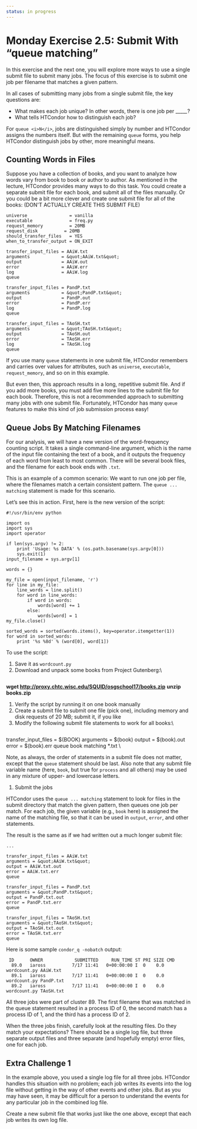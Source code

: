 ```yaml
---
status: in progress
---
```


<style type="text/css"> pre em { font-style: normal; background-color: yellow; } pre strong { font-style: normal; font-weight: bold; color: \#008; } </style>

Monday Exercise 2.5: Submit With “queue matching”
=================================================

In this exercise and the next one, you will explore more ways to use a single submit file to submit many jobs. The focus of this exercise is to submit one job per filename that matches a given pattern.

In all cases of submitting many jobs from a single submit file, the key questions are:

-   What makes each job unique? In other words, there is one job per \_\_\_\_*\_*?
-   What tells HTCondor how to distinguish each job?

For `queue <i>N</i>`, jobs are distinguished simply by number and HTCondor assigns the numbers itself. But with the remaining `queue` forms, you help HTCondor distinguish jobs by other, more meaningful means.

Counting Words in Files
-----------------------

Suppose you have a collection of books, and you want to analyze how words vary from book to book or author to author. As mentioned in the lecture, HTCondor provides many ways to do this task. You could create a separate submit file for each book, and submit all of the files manually. Or you could be a bit more clever and create one submit file for all of the books: (DON'T ACTUALLY CREATE THIS SUBMIT FILE)

``` file
universe                = vanilla
executable              = freq.py
request_memory          = 20MB
request_disk          = 20MB
should_transfer_files   = YES
when_to_transfer_output = ON_EXIT

transfer_input_files = AAiW.txt
arguments            = &quot;AAiW.txt&quot;
output               = AAiW.out
error                = AAiW.err
log                  = AAiW.log
queue

transfer_input_files = PandP.txt
arguments            = &quot;PandP.txt&quot;
output               = PandP.out
error                = PandP.err
log                  = PandP.log
queue

transfer_input_files = TAoSH.txt
arguments            = &quot;TAoSH.txt&quot;
output               = TAoSH.out
error                = TAoSH.err
log                  = TAoSH.log
queue
```

If you use many `queue` statements in one submit file, HTCondor remembers and carries over values for attributes, such as `universe`, `executable`, `request_memory`, and so on in this example.

But even then, this approach results in a long, repetitive submit file. And if you add more books, you must add five more lines to the submit file for each book. Therefore, this is not a recommended approach to submitting many jobs with one submit file. Fortunately, HTCondor has many `queue` features to make this kind of job submission process easy!

Queue Jobs By Matching Filenames
--------------------------------

For our analysis, we will have a new version of the word-frequency counting script. It takes a single command-line argument, which is the name of the input file containing the text of a book, and it outputs the frequency of each word from least to most common. There will be several book files, and the filename for each book ends with `.txt`.

This is an example of a common scenario: We want to run one job per file, where the filenames match a certain consistent pattern. The `queue ... matching` statement is made for this scenario.

Let’s see this in action. First, here is the new version of the script:

``` file
#!/usr/bin/env python

import os
import sys
import operator

if len(sys.argv) != 2:
    print 'Usage: %s DATA' % (os.path.basename(sys.argv[0]))
    sys.exit(1)
input_filename = sys.argv[1]

words = {}

my_file = open(input_filename, 'r')
for line in my_file:
    line_words = line.split()
    for word in line_words:
        if word in words:
            words[word] += 1
        else:
            words[word] = 1
my_file.close()

sorted_words = sorted(words.items(), key=operator.itemgetter(1))
for word in sorted_words:
    print '%s %8d' % (word[0], word[1])
```

To use the script:

1.  Save it as `wordcount.py`
2.  Download and unpack some books from Project Gutenberg:\\ <pre class="screen">

<span class="twiki-macro UCL_PROMPT_SHORT"></span> **wget <http://proxy.chtc.wisc.edu/SQUID/osgschool17/books.zip>** <span class="twiki-macro UCL_PROMPT_SHORT"></span> **unzip books.zip** </pre>

1.  Verify the script by running it on one book manually
2.  Create a submit file to submit one file (pick one), including memory and disk requests of 20 MB; submit it, if you like
3.  Modify the following submit file statements to work for all books:\\ <pre class="file">

transfer\_input\_files = $(BOOK) arguments = $(book) output = $(book).out error = $(book).err queue book matching \*.txt </pre>\\ <p>Note, as always, the order of statements in a submit file does not matter, except that the `queue` statement should be last. Also note that any submit file variable name (here, `book`, but true for `process` and all others) may be used in any mixture of upper- and lowercase letters.</p>

1.  Submit the jobs

HTCondor uses the `queue ... matching` statement to look for files in the submit directory that match the given pattern, then queues one job per match. For each job, the given variable (e.g., `book` here) is assigned the name of the matching file, so that it can be used in `output`, `error`, and other statements.

The result is the same as if we had written out a much longer submit file:

``` file
...

transfer_input_files = AAiW.txt
arguments = &quot;AAiW.txt&quot;
output = AAiW.txt.out
error = AAiW.txt.err
queue

transfer_input_files = PandP.txt
arguments = &quot;PandP.txt&quot;
output = PandP.txt.out
error = PandP.txt.err
queue

transfer_input_files = TAoSH.txt
arguments = &quot;TAoSH.txt&quot;
output = TAoSH.txt.out
error = TAoSH.txt.err
queue
```

Here is some sample `condor_q -nobatch` output:

``` console
 ID      OWNER            SUBMITTED     RUN_TIME ST PRI SIZE CMD
  89.0   iaross          7/17 11:41   0+00:00:00 I  0    0.0 wordcount.py AAiW.txt
  89.1   iaross          7/17 11:41   0+00:00:00 I  0    0.0 wordcount.py PandP.txt
  89.2   iaross          7/17 11:41   0+00:00:00 I  0    0.0 wordcount.py TAoSH.txt
```

All three jobs were part of cluster 89. The first filename that was matched in the queue statement resulted in a process ID of 0, the second match has a process ID of 1, and the third has a process ID of 2.

When the three jobs finish, carefully look at the resulting files. Do they match your expectations? There should be a single log file, but three separate output files and three separate (and hopefully empty) error files, one for each job.

Extra Challenge 1
-----------------

In the example above, you used a single log file for all three jobs. HTCondor handles this situation with no problem; each job writes its events into the log file without getting in the way of other events and other jobs. But as you may have seen, it may be difficult for a person to understand the events for any particular job in the combined log file.

Create a new submit file that works just like the one above, except that each job writes its own log file.

